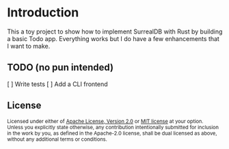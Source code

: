 # Introduction

This a toy project to show how to implement SurrealDB with Rust by building
a basic Todo app. Everything works but I do have a few enhancements that I
want to make.

## TODO (no pun intended)

[ ] Write tests
[ ] Add a CLI frontend

## License

<sup>
Licensed under either of <a href="LICENSE-APACHE">Apache License, Version
2.0</a> or <a href="LICENSE-MIT">MIT license</a> at your option.
</sup>

<br>

<sub>
Unless you explicitly state otherwise, any contribution intentionally submitted
for inclusion in the work by you, as defined in the Apache-2.0 license, shall be
dual licensed as above, without any additional terms or conditions.
</sub>
